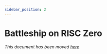 ```yaml
---
sidebar_position: 2
---
```


# Battleship on RISC Zero

*This document has been moved [here](../explainers/zkvm/battleship_rust_explainer.md)*